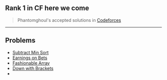 ## Rank 1 in CF here we come
> Phantomghoul's accepted solutions in [Codeforces](https://codeforces.com/profile/Phantomghoul)

---

## Problems
- [Subtract Min Sort](https://github.com/Phantomghoul/I-believe-we-re-born-to-suffer-in-this-world-and-this-repository-is-proof-of-my-sufferage/blob/master/2060D.cpp)
- [Earnings on Bets](https://github.com/Phantomghoul/I-believe-we-re-born-to-suffer-in-this-world-and-this-repository-is-proof-of-my-sufferage/blob/master/1979C.cpp)
- [Fashionable Array](https://github.com/Phantomghoul/I-believe-we-re-born-to-suffer-in-this-world-and-this-repository-is-proof-of-my-sufferage/blob/master/1979C.cpp)
- [Down with Brackets](https://github.com/Phantomghoul/I-believe-we-re-born-to-suffer-in-this-world-and-this-repository-is-proof-of-my-sufferage/blob/master/2110B.cpp)
- 